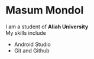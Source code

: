 # Masum Mondol
I am a student of **Aliah University**
<br>
My skills include 
- Android Studio
- Git and Github
